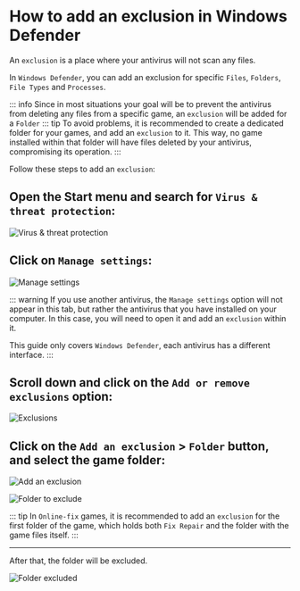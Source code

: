 # How to add an exclusion in Windows Defender

An `exclusion` is a place where your antivirus will not scan any files.

In `Windows Defender`, you can add an exclusion for specific `Files`, `Folders`, `File Types` and `Processes`.

::: info Since in most situations your goal will be to prevent the antivirus from deleting any files from a specific game, an `exclusion` will be added for a `Folder`
::: tip To avoid problems, it is recommended to create a dedicated folder for your games, and add an `exclusion` to it. This way, no game installed within that folder will have files deleted by your antivirus, compromising its operation. 
:::

Follow these steps to add an `exclusion`:

## Open the Start menu and search for `Virus & threat protection`:

![Virus & threat protection](/ru/assets/guides/virus-and-threat-protection.png)

## Click on `Manage settings`:

![Manage settings](/ru/assets/guides/manage-settings.png)

::: warning If you use another antivirus, the `Manage settings` option will not appear in this tab, but rather the antivirus that you have installed on your computer. In this case, you will need to open it and add an `exclusion` within it.

This guide only covers `Windows Defender`, each antivirus has a different interface. 
:::

## Scroll down and click on the `Add or remove exclusions` option:

![Exclusions](/ru/assets/guides/exclusions.png)

## Click on the `Add an exclusion` > `Folder` button, and select the game folder:

![Add an exclusion](/ru/assets/guides/adding-exclusion.png)

![Folder to exclude](/ru/assets/guides/folder-to-exclude.png)

::: tip In `Online-fix` games, it is recommended to add an `exclusion` for the first folder of the game, which holds both `Fix Repair` and the folder with the game files itself.
:::

___

After that, the folder will be excluded.

![Folder excluded](/ru/assets/guides/folder-excluded.png)